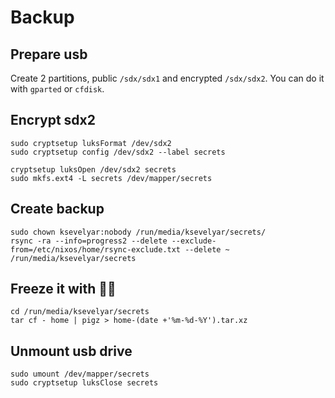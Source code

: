 # Backup

## Prepare usb

Create 2 partitions, public `/sdx/sdx1` and encrypted `/sdx/sdx2`.
You can do it with `gparted` or `cfdisk`.

## Encrypt sdx2

```fish
sudo cryptsetup luksFormat /dev/sdx2
sudo cryptsetup config /dev/sdx2 --label secrets

cryptsetup luksOpen /dev/sdx2 secrets
sudo mkfs.ext4 -L secrets /dev/mapper/secrets
```

## Create backup

```fish
sudo chown ksevelyar:nobody /run/media/ksevelyar/secrets/
rsync -ra --info=progress2 --delete --exclude-from=/etc/nixos/home/rsync-exclude.txt --delete ~ /run/media/ksevelyar/secrets
```

## Freeze it with 🐖🐖

```fish
cd /run/media/ksevelyar/secrets
tar cf - home | pigz > home-(date +'%m-%d-%Y').tar.xz

```

## Unmount usb drive

```fish
sudo umount /dev/mapper/secrets
sudo cryptsetup luksClose secrets
```

